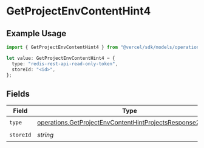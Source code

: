 # GetProjectEnvContentHint4

## Example Usage

```typescript
import { GetProjectEnvContentHint4 } from "@vercel/sdk/models/operations/getprojectenv.js";

let value: GetProjectEnvContentHint4 = {
  type: "redis-rest-api-read-only-token",
  storeId: "<id>",
};
```

## Fields

| Field                                                                                                                                    | Type                                                                                                                                     | Required                                                                                                                                 | Description                                                                                                                              |
| ---------------------------------------------------------------------------------------------------------------------------------------- | ---------------------------------------------------------------------------------------------------------------------------------------- | ---------------------------------------------------------------------------------------------------------------------------------------- | ---------------------------------------------------------------------------------------------------------------------------------------- |
| `type`                                                                                                                                   | [operations.GetProjectEnvContentHintProjectsResponse200Type](../../models/operations/getprojectenvcontenthintprojectsresponse200type.md) | :heavy_check_mark:                                                                                                                       | N/A                                                                                                                                      |
| `storeId`                                                                                                                                | *string*                                                                                                                                 | :heavy_check_mark:                                                                                                                       | N/A                                                                                                                                      |